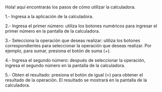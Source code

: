 Hola! aquí encontrarás los pasos de cómo utilizar la calculadora.

1.- Ingresa a la aplicación de la calculadora.

2.- Ingresa el primer número: utiliza los botones numéricos para ingresar el primer número en la pantalla de la calculadora.

3.- Selecciona la operación que deseas realizar: utiliza los botones correspondientes para seleccionar la operación que deseas realizar. Por ejemplo, para sumar, presiona el botón de suma (+).

4.- Ingresa el segundo número: después de seleccionar la operación, ingresa el segundo número en la pantalla de la calculadora.

5.- Obten el resultado: presiona el botón de igual (=) para obtener el resultado de la operación. El resultado se mostrará en la pantalla de la calculadora.